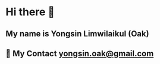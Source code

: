 # Hi there 👋

## My name is Yongsin Limwilaikul (Oak)

## 📧 My Contact [yongsin.oak@gmail.com](mailto:yongsin.oak@gmail.com)
<!--
**yongsin-oak/yongsin-oak** is a ✨ _special_ ✨ repository because its `README.md` (this file) appears on your GitHub profile.

Here are some ideas to get you started:

- 🔭 I’m currently working on ...
- 🌱 I’m currently learning ...
- 👯 I’m looking to collaborate on ...
- 🤔 I’m looking for help with ...
- 💬 Ask me about ...
- 📫 How to reach me: ...
- 😄 Pronouns: ...
- ⚡ Fun fact: ...
-->
